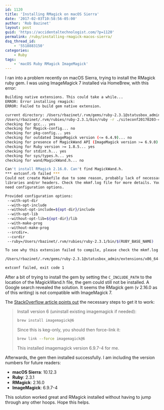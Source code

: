 ```yaml
---
id: 1120
title: 'Installing RMagick on macOS Sierra'
date: '2017-02-03T10:58:56-05:00'
author: 'Rob Bazinet'
layout: post
guid: 'https://accidentaltechnologist.com/?p=1120'
permalink: /ruby/installing-rmagick-macos-sierra/
dsq_thread_id:
    - '5518883150'
categories:
    - Ruby
tags:
    - 'macOS Ruby RMagick ImageMagick'
---
```


I ran into a problem recently on macOS Sierra, trying to install the RMagick ruby gem. I was using ImageMagick 7 installed via HomeBrew, with this error:

```bash
Building native extensions. This could take a while...
ERROR: Error installing rmagick:
ERROR: Failed to build gem native extension.
```

```bash
current directory: /Users/rbazinet/.rvm/gems/ruby-2.3.1@statusbox_admin/gems/rmagick-2.16.0/ext/RMagick
/Users/rbazinet/.rvm/rubies/ruby-2.3.1/bin/ruby -r ./siteconf20170203-49311-bi1omy.rb extconf.rb
checking for gcc... yes
checking for Magick-config... no
checking for pkg-config... yes
checking for outdated ImageMagick version (<= 6.4.9)... no
checking for presence of MagickWand API (ImageMagick version >= 6.9.0)... no
checking for Ruby version >= 1.8.5... yes
checking for stdint.h... yes
checking for sys/types.h... yes
checking for wand/MagickWand.h... no
```

```bash
Can't install RMagick 2.16.0. Can't find MagickWand.h.
*** extconf.rb failed ***
Could not create Makefile due to some reason, probably lack of necessary
libraries and/or headers. Check the mkmf.log file for more details. You may
need configuration options.
```

```bash
Provided configuration options:
 --with-opt-dir
 --with-opt-include
 --without-opt-include=${opt-dir}/include
 --with-opt-lib
 --without-opt-lib=${opt-dir}/lib
 --with-make-prog
 --without-make-prog
 --srcdir=.
 --curdir
 --ruby=/Users/rbazinet/.rvm/rubies/ruby-2.3.1/bin/$(RUBY_BASE_NAME)
```

```bash
To see why this extension failed to compile, please check the mkmf.log which can be found here:

/Users/rbazinet/.rvm/gems/ruby-2.3.1@statusbox_admin/extensions/x86_64-darwin-15/2.3.0/rmagick-2.16.0/mkmf.log

extconf failed, exit code 1
```

After a bit of trying to install the gem by setting the `C_INCLUDE_PATH` to the location of the MagickWand.h file, the gem could still not be installed. A Google search revealed the solution. It seems the RMagick gem (v 2.16.0 as of this writing) is not compatible with ImageMagick 7.

The [StackOverflow article points out](https://stackoverflow.com/questions/41647979/imagemagick-7-with-rmagick-2-16-on-macos-sierra-cant-find-magickwand-h) the necessary steps to get it to work:

> Install version 6 (uninstall existing imagemagick if needed):
> 
> ```bash
> brew install imagemagick@6
> ```
> 
> Since this is keg-only, you should then force-link it:
> 
> ```bash
> brew link --force imagemagick@6
> ```
> 
> This installed imagemagick version 6.9.7-4 for me.

Afterwards, the gem then installed successfully. I am including the version numbers for future readers:

- **macOS Sierra**: 10.12.3
- **Ruby**: 2.3.1
- **RMagick**: 2.16.0
- **ImageMagick**: 6.9.7-4

This solution worked great and RMagick installed without having to jump through any other hoops. Hope this helps.